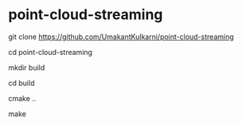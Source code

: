 # point-cloud-streaming

git clone https://github.com/UmakantKulkarni/point-cloud-streaming

cd point-cloud-streaming

mkdir build

cd build

cmake ..

make
